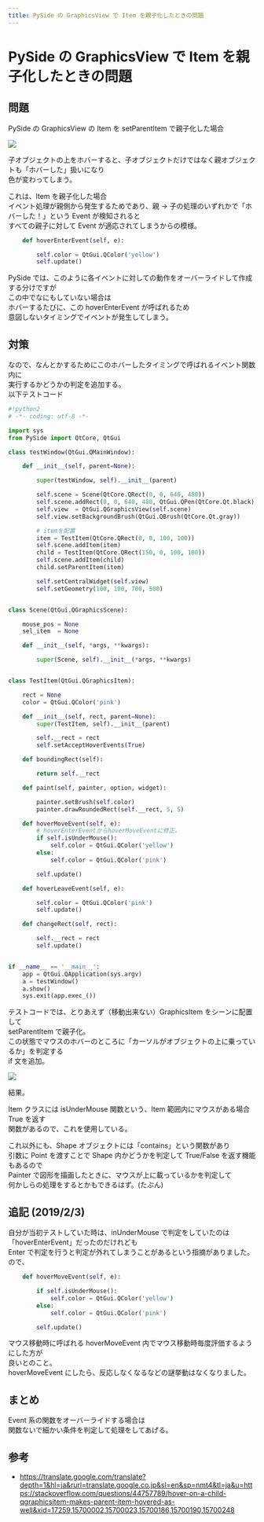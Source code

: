 ```yaml
---
title: PySide の GraphicsView で Item を親子化したときの問題
---
```

# PySide の GraphicsView で Item を親子化したときの問題


## 問題

PySide の GraphicsView の Item を setParentItem で親子化した場合

![](https://gyazo.com/842e92c71e5192118cc673404cca06ec.gif)

子オブジェクトの上をホバーすると、子オブジェクトだけではなく親オブジェクトも「ホバーした」扱いになり  
色が変わってしまう。

これは、Item を親子化した場合  
イベント処理が親側から発生するためであり、親 → 子の処理のいずれかで「ホバーした！」という Event が検知されると  
すべての親子に対して Event が適応されてしまうからの模様。

```python
    def hoverEnterEvent(self, e):

        self.color = QtGui.QColor('yellow')
        self.update()
```

PySide では、このように各イベントに対しての動作をオーバーライドして作成する分けですが  
この中でなにもしていない場合は  
ホバーするたびに、この hoverEnterEvent が呼ばれるため  
意図しないタイミングでイベントが発生してしまう。

## 対策

なので、なんとかするためにこのホバーしたタイミングで呼ばれるイベント関数内に  
実行するかどうかの判定を追加する。  
以下テストコード

```python
#!python2
# -*- coding: utf-8 -*-

import sys
from PySide import QtCore, QtGui

class testWindow(QtGui.QMainWindow):

    def __init__(self, parent=None):

        super(testWindow, self).__init__(parent)

        self.scene = Scene(QtCore.QRect(0, 0, 640, 480))
        self.scene.addRect(0, 0, 640, 480, QtGui.QPen(QtCore.Qt.black), QtGui.QBrush(QtCore.Qt.white))
        self.view  = QtGui.QGraphicsView(self.scene)
        self.view.setBackgroundBrush(QtGui.QBrush(QtCore.Qt.gray))

        # itemを配置
        item = TestItem(QtCore.QRect(0, 0, 100, 100))
        self.scene.addItem(item)
        child = TestItem(QtCore.QRect(150, 0, 100, 100))
        self.scene.addItem(child)
        child.setParentItem(item)

        self.setCentralWidget(self.view)
        self.setGeometry(100, 100, 700, 500)


class Scene(QtGui.QGraphicsScene):

    mouse_pos = None
    sel_item  = None

    def __init__(self, *args, **kwargs):

        super(Scene, self).__init__(*args, **kwargs)


class TestItem(QtGui.QGraphicsItem):

    rect = None
    color = QtGui.QColor('pink')

    def __init__(self, rect, parent=None):
        super(TestItem, self).__init__(parent)

        self.__rect = rect
        self.setAcceptHoverEvents(True)

    def boundingRect(self):

        return self.__rect

    def paint(self, painter, option, widget):

        painter.setBrush(self.color)
        painter.drawRoundedRect(self.__rect, 5, 5)

    def hoverMoveEvent(self, e):
        # hoverEnterEventからhoverMoveEventに修正。
        if self.isUnderMouse():
            self.color = QtGui.QColor('yellow')
        else:
            self.color = QtGui.QColor('pink')

        self.update()

    def hoverLeaveEvent(self, e):

        self.color = QtGui.QColor('pink')
        self.update()

    def changeRect(self, rect):

        self.__rect = rect
        self.update()


if __name__ == '__main__':
    app = QtGui.QApplication(sys.argv)
    a = testWindow()
    a.show()
    sys.exit(app.exec_())
```

テストコードでは、とりあえず（移動出来ない）GraphicsItem をシーンに配置して  
setParentItem で親子化。  
この状態でマウスのホバーのところに「カーソルがオブジェクトの上に乗っているか」を判定する  
if 文を追加。

![](https://gyazo.com/a6a890480ed4ccfa42252af5b73ce33d.gif)

結果。

Item クラスには isUnderMouse 関数という、Item 範囲内にマウスがある場合 True を返す  
関数があるので、これを使用している。

これ以外にも、Shape オブジェクトには「contains」という関数があり  
引数に Point を渡すことで Shape 内かどうかを判定して True/False を返す機能もあるので  
Painter で図形を描画したときに、マウスが上に載っているかを判定して  
何かしらの処理をするとかもできるはず。(たぶん)

## 追記 (2019/2/3)

自分が当初テストしていた時は、inUnderMouse で判定をしていたのは  
「hoverEnterEvent」だったのだけれども  
Enter で判定を行うと判定が外れてしまうことがあるという指摘がありました。  
ので、

```python
    def hoverMoveEvent(self, e):

        if self.isUnderMouse():
            self.color = QtGui.QColor('yellow')
        else:
            self.color = QtGui.QColor('pink')

        self.update()
```

マウス移動時に呼ばれる hoverMoveEvent 内でマウス移動時毎度評価するようにした方が  
良いとのこと。  
hoverMoveEvent にしたら、反応しなくなるなどの謎挙動はなくなりました。

## まとめ

Event 系の関数をオーバーライドする場合は  
関数ないで細かい条件を判定して処理をしてあげる。

## 参考

- https://translate.google.com/translate?depth=1&hl=ja&rurl=translate.google.co.jp&sl=en&sp=nmt4&tl=ja&u=https://stackoverflow.com/questions/44757789/hover-on-a-child-qgraphicsitem-makes-parent-item-hovered-as-well&xid=17259,15700002,15700023,15700186,15700190,15700248
